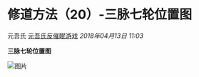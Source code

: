 # 修道方法（20）-三脉七轮位置图

元吾氏 [元吾氏反催眠游戏](javascript:void(0);) *2018年04月13日 11:03*

**三脉七轮位置图**





![图片](https://mmbiz.qpic.cn/mmbiz_jpg/baVxVzY2FC2Fq5sECFy54QUxnO9YyoI2yv8ra4yPvGaiabAHOAIEOVzBeZD1brH1kibhicOcMOHQTJR4jxHKpImkw/640?wx_fmt=jpeg&wxfrom=13&tp=wxpic)

